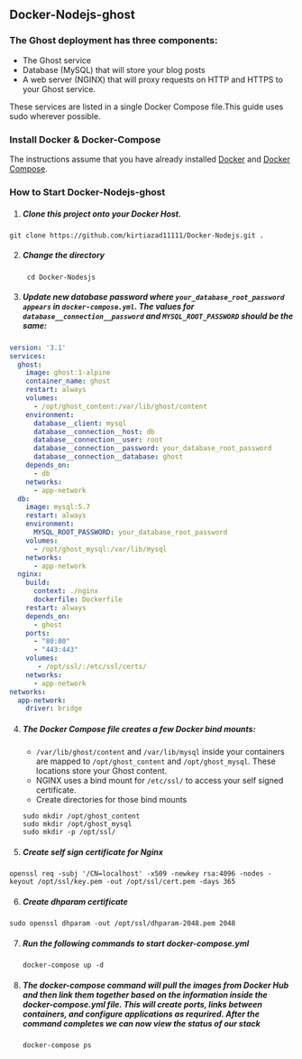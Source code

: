 ## Docker-Nodejs-ghost
### The Ghost deployment has three components:
* The Ghost service
* Database (MySQL) that will store your blog posts
* A web server (NGINX) that will proxy requests on HTTP and HTTPS to your Ghost service. 

These services are listed in a single Docker Compose file.This guide uses sudo wherever possible.

### Install Docker & Docker-Compose
The instructions assume that you have already installed [Docker](https://docs.docker.com/installation/) and [Docker Compose](https://docs.docker.com/compose/install/). 

### How to Start Docker-Nodejs-ghost
1) ##### Clone this project onto your Docker Host.

`git clone https://github.com/kirtiazad11111/Docker-Nodejs.git . `
    
2) ##### Change the directory 

     ` cd Docker-Nodesjs`
  
3) ##### Update new database password where `your_database_root_password appears` in `docker-compose.yml`. The values for `database__connection__password` and `MYSQL_ROOT_PASSWORD` should be the same:
``` yaml
version: '3.1'
services:
  ghost:
    image: ghost:1-alpine
    container_name: ghost
    restart: always
    volumes:
      - /opt/ghost_content:/var/lib/ghost/content
    environment:
      database__client: mysql
      database__connection__host: db
      database__connection__user: root
      database__connection__password: your_database_root_password
      database__connection__database: ghost
    depends_on:
      - db
    networks:
      - app-network
  db:
    image: mysql:5.7
    restart: always
    environment:
      MYSQL_ROOT_PASSWORD: your_database_root_password
    volumes:
      - /opt/ghost_mysql:/var/lib/mysql
    networks:
      - app-network
  nginx:
    build:
      context: ./nginx
      dockerfile: Dockerfile
    restart: always
    depends_on:
      - ghost
    ports:
      - "80:80"
      - "443:443"
    volumes:
       - /opt/ssl/:/etc/ssl/certs/
    networks:
      - app-network
networks:
  app-network:
    driver: bridge
  ```
4) ##### The Docker Compose file creates a few Docker bind mounts:
    * `/var/lib/ghost/content` and `/var/lib/mysql` inside your containers are mapped to `/opt/ghost_content` and `/opt/ghost_mysql`. These locations store your Ghost content.
    * NGINX uses a bind mount for `/etc/ssl/` to access your self signed certificate.
    * Create directories for those bind mounts
    ```
    sudo mkdir /opt/ghost_content
    sudo mkdir /opt/ghost_mysql
    sudo mkdir -p /opt/ssl/
    ```
5) ##### Create self sign certificate for Nginx 
```
openssl req -subj '/CN=localhost' -x509 -newkey rsa:4096 -nodes -keyout /opt/ssl/key.pem -out /opt/ssl/cert.pem -days 365
```
6) ##### Create dhparam certificate 
```
sudo openssl dhparam -out /opt/ssl/dhparam-2048.pem 2048
````
7) ##### Run the following commands to start docker-compose.yml
    `docker-compose up -d`

8) #####  The  docker-compose command will pull the images from Docker Hub and then link them together based on the information inside the docker-compose.yml file. This will create ports, links between containers, and configure applications as requrired. After the command completes we can now view the status of our stack
    `docker-compose ps`

